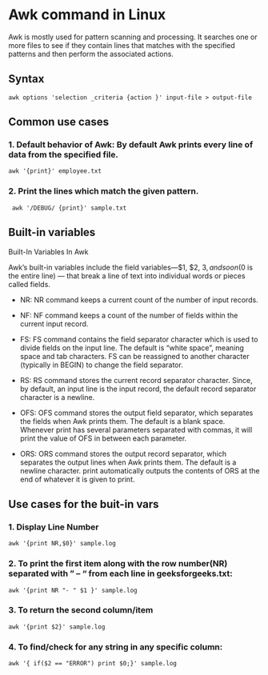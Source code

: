 # Awk command in Linux

Awk is mostly used for pattern scanning and processing. It searches one or more files to see if they contain lines that matches with the specified patterns and then perform the associated actions. 

## Syntax
 
```
awk options 'selection _criteria {action }' input-file > output-file 
```

## Common use cases

### 1. Default behavior of Awk: By default Awk prints every line of data from the specified file.

```
awk '{print}' employee.txt
```

### 2. Print the lines which match the given pattern.

```
 awk '/DEBUG/ {print}' sample.txt 
```

## Built-in variables
Built-In Variables In Awk

Awk’s built-in variables include the field variables—$1, $2, $3, and so on ($0 is the entire line) — that break a line of text into individual words or pieces called fields. 

* NR: NR command keeps a current count of the number of input records.  

* NF: NF command keeps a count of the number of fields within the current input record. 

* FS: FS command contains the field separator character which is used to divide fields on the input line. The default is “white space”, meaning space and tab characters. FS can be reassigned to another character (typically in BEGIN) to change the field separator. 

* RS: RS command stores the current record separator character. Since, by default, an input line is the input record, the default record separator character is a newline. 

* OFS: OFS command stores the output field separator, which separates the fields when Awk prints them. The default is a blank space. Whenever print has several parameters separated with commas, it will print the value of OFS in between each parameter. 

* ORS: ORS command stores the output record separator, which separates the output lines when Awk prints them. The default is a newline character. print automatically outputs the contents of ORS at the end of whatever it is given to print. 

## Use cases for the buit-in vars

### 1. Display Line Number  
```
awk '{print NR,$0}' sample.log 
```

### 2. To print the first item along with the row number(NR) separated with ” – “ from each line in geeksforgeeks.txt: 

```
awk '{print NR "- " $1 }' sample.log
```

### 3. To return the second column/item
```
awk '{print $2}' sample.log 
```

### 4. To find/check for any string in any specific column: 

```
awk '{ if($2 == "ERROR") print $0;}' sample.log
```